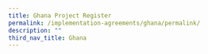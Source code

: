 ```yaml
---
title: Ghana Project Register
permalink: /implementation-agreements/ghana/permalink/
description: ""
third_nav_title: Ghana
---
```

